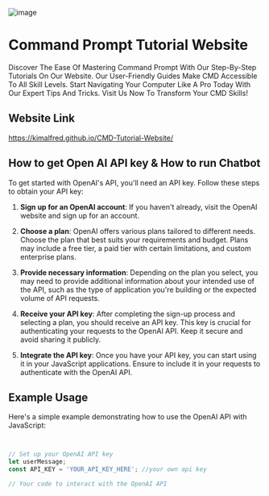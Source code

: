 ![image](https://github.com/kimalfred/CMD-Tutorial-Website/assets/119164038/061a215c-6b9c-4f8b-8e2b-839cfefb02ba)

# Command Prompt Tutorial Website
Discover The Ease Of Mastering Command Prompt With Our Step-By-Step Tutorials On Our Website.
Our User-Friendly Guides Make CMD Accessible To All Skill Levels. Start Navigating Your Computer Like A Pro Today With Our Expert Tips And Tricks.
Visit Us Now To Transform Your CMD Skills!

## Website Link
https://kimalfred.github.io/CMD-Tutorial-Website/

## How to get Open AI API key & How to run Chatbot
To get started with OpenAI's API, you'll need an API key. Follow these steps to obtain your API key:

1. **Sign up for an OpenAI account**: If you haven't already, visit the OpenAI website and sign up for an account.

2. **Choose a plan**: OpenAI offers various plans tailored to different needs. Choose the plan that best suits your requirements and budget. Plans may include a free tier, a paid tier with certain limitations, and custom enterprise plans.

3. **Provide necessary information**: Depending on the plan you select, you may need to provide additional information about your intended use of the API, such as the type of application you're building or the expected volume of API requests.

4. **Receive your API key**: After completing the sign-up process and selecting a plan, you should receive an API key. This key is crucial for authenticating your requests to the OpenAI API. Keep it secure and avoid sharing it publicly.

5. **Integrate the API key**: Once you have your API key, you can start using it in your JavaScript applications. Ensure to include it in your requests to authenticate with the OpenAI API.
## Example Usage

Here's a simple example demonstrating how to use the OpenAI API with JavaScript:

```javascript


// Set up your OpenAI API key
let userMessage;
const API_KEY = 'YOUR_API_KEY_HERE'; //your own api key

// Your code to interact with the OpenAI API 

